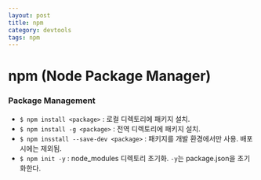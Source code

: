 ```yaml
---
layout: post
title: npm
category: devtools
tags: npm
---
```




# npm (Node Package Manager)

### Package Management

- `$ npm install <package>` : 로컬 디렉토리에 패키지 설치.
- `$ npm install -g <package>` : 전역 디렉토리에 패키지 설치.
- `$ npm insstall --save-dev <package>` : 패키지를 개발 환경에서만 사용. 배포 시에는 제외됨.
- `$ npm init -y` : node_modules 디렉토리 초기화. `-y`는 package.json을 초기화한다.
